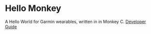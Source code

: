 Hello Monkey
===========

A Hello World for Garmin wearables, written in in Monkey C.
[Developer Guide](http://developer.garmin.com/connect-iq/programmers-guide/monkey-c/)